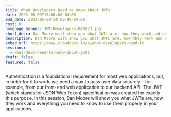 ```yaml
---
title: What Developers Need to Know About JWTs
date: 2023-05-09T13:00:00-04:00
end_date: 2023-05-09T14:00:00-04:00
cost: 0
homepage_banner: JWT-Developers-040923.jpg
short_desc: Dan Moore will show you what JWTs are, how they work and everything you need to know to use them properly in your applications
description: Dan Moore will show you what JWTs are, how they work and everything you need to know to use them properly in your applications
embed_url: https://www.crowdcast.io/e/what-developers-need-to
sessions:
  - what-devs-need-to-know-about-jwts
draft: false
featured: false
---
```


Authentication is a foundational requirement for most web applications, but, in order for it to work, we need a way to pass user data securely – for example, from our front-end web application to our backend API. The JWT (which stands for JSON Web Token) specification was created for exactly this purpose. In this session, Dan Moore will show you what JWTs are, how they work and everything you need to know to use them properly in your applications.